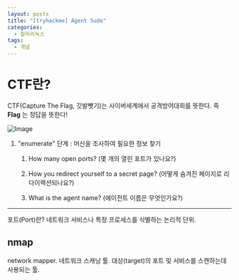 ```yaml
---
layout: posts
title: "[tryhackme] Agent Sudo"
categories:
  - 칼리리눅스
tags:
  - 개념 
---
```


# CTF란?

CTF(Capture The Flag, 깃발뺏기)는 사이버세계에서 공격방어대회를 뜻한다. 즉 **Flag** 는 정답을 뜻한다! 

![Image](https://github.com/user-attachments/assets/d7e815f5-ede5-4bf5-b5cc-bbac8cd6e413)

1. "enumerate" 단계
   : 머신을 조사하여 필요한 정보 찾기 

   1. How many open ports? (몇 개의 열린 포트가 있나요?)

   2. How you redirect yourself to a secret page? (어떻게 숨겨진 페이지로 리다이렉션되나요?) 
   3. What is the agent name? (에이전트 이름은 무엇인가요?)

---
포트(Port)란? 네트워크 서비스나 특정 프로세스를 식별하는 논리적 단위.    
          
## nmap
network mapper. 네트워크 스캐닝 툴. 대상(target)의 포트 및 서비스를 스캔하는데 사용되는 툴.          
